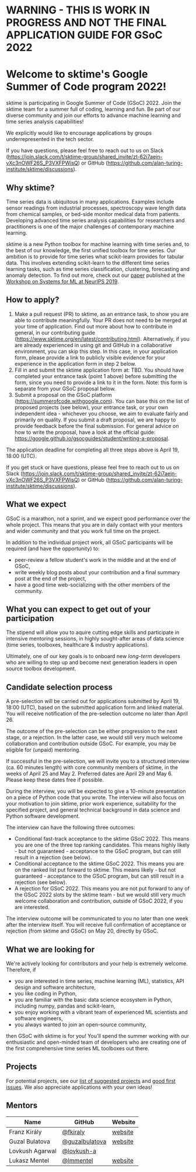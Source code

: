 # WARNING - THIS IS WORK IN PROGRESS AND NOT THE FINAL APPLICATION GUIDE FOR GSoC 2022

# Welcome to sktime's Google Summer of Code program 2022! 

sktime is participating in Google Summer of Code (GSoC) 2022. Join the sktime team for a summer full of coding, learning and fun. Be part of our diverse community and join our efforts to advance machine learning and time series analysis capabilities!

We explicitly would like to encourage applications by groups underrepresented in the tech sector.

If you have questions, please feel free to reach out to us on Slack (https://join.slack.com/t/sktime-group/shared_invite/zt-62i7aejn-vXc3nOWF26S_P3VXFPWisQ) or GitHub (https://github.com/alan-turing-institute/sktime/discussions). 

## Why sktime?
Time series data is ubiquitous in many applications. Examples include sensor readings from industrial processes, spectroscopy wave length data from chemical samples, or bed-side monitor medical data from patients. Developing advanced time series analysis capabilities for researchers and practitioners is one of the major challenges of contemporary machine learning. 

sktime is a new Python toolbox for machine learning with time series and, to the best of our knowledge, the first unified toolbox for time series. Our ambition is to provide for time series what scikit-learn provides for tabular data. This involves extending scikit-learn to the different time series learning tasks, such as time series classification, clustering, forecasting and anomaly detection. To find out more, check out our [paper](http://learningsys.org/neurips19/assets/papers/sktime_ml_systems_neurips2019.pdf) published at the [Workshop on Systems for ML at NeurIPS 2019](http://learningsys.org/neurips19/). 

## How to apply?
1. Make a pull request (PR) to sktime, as an entrance task, to show you are able to contribute meaningfully. Your PR does not need to be merged at your time of application. Find out more about how to contribute in general, in our contributing guide (https://www.sktime.org/en/latest/contributing.html). 
Alternatively, if you are already experienced in using git and GitHub in a collaborative environment, you can skip this step. In this case, in your application form, please provide a link to publicly visible evidence for your experience in the application form in step 2 below.
2. Fill in and submit the sktime application form at: TBD. You should have completed your entrance task (point 1 above) before submitting the form, since you need to provide a link to it in the form. Note: this form is separate from your GSoC proposal below.
3. Submit a proposal on the GSoC platform (https://summerofcode.withgoogle.com). You can base this on the list of proposed projects (see below), your entrance task, or your own independent idea - whichever you choose, we aim to evaluate fairly and primarily on quality. If you submit a draft proposal, we are happy to provide feedback before the final submission. For general advice on how to write the proposal, have a look at the official guide: https://google.github.io/gsocguides/student/writing-a-proposal.

The application deadline for completing all three steps above is April 19, 18:00 (UTC). 

If you get stuck or have questions, please feel free to reach out to us on Slack (https://join.slack.com/t/sktime-group/shared_invite/zt-62i7aejn-vXc3nOWF26S_P3VXFPWisQ) or GitHub (https://github.com/alan-turing-institute/sktime/discussions).

## What we expect
GSoC is a marathon, not a sprint, and we expect good performance over the whole project. This means that you are in daily contact with your mentors and wider community and that you work full time on the project. 

In addition to the individual project work, all GSoC participants will be required (and have the opportunity) to:

 * peer-review a fellow student's work in the middle and at the end of GSoC,
 * write weekly blog posts about your contribution and a final summary post at the end of the project,
 * have a good time web-socializing with the other members of the community.

## What you can expect to get out of your participation

The stipend will allow you to aquire cutting edge skills and participate in intensive mentoring sessions, in highly sought-after areas of data science (time series, toolboxes, healthcare & industry applications). 

Ultimately, one of our key goals is to onboard new *long-term* developers who are willing to step up and become next generation leaders in open source toolbox development.

## Candidate selection process
A pre-selection will be carried out for applications submitted by April 19, 18:00 (UTC), based on the submitted application form and linked material. You will receive notification of the pre-selection outcome no later than April 26.

The outcome of the pre-selection can be either progression to the next stage, or a rejection. In the latter case, we would still very much welcome collaboration and contribution outside GSoC. For example, you may be eligible for (unpaid) mentoring.

If successful in the pre-selection, we will invite you to a structured interview (ca. 60 minutes length) with core community members of sktime, in the weeks of April 25 and May 2.
Preferred dates are April 29 and May 6. Please keep these dates free if possible.

During the interview, you will be expected to give a 10-minute presentation on a piece of Python code that you wrote. The interview will also focus on your motivation to join sktime, prior work experience, suitability for the specified project, and general technical background in data science and Python software development. 

The interview can have the following three outcomes:
* Conditional fast-track acceptance to the sktime GSoC 2022. This means you are one of the three top ranking candidates. This means highly likely - but not guaranteed - acceptance to the GSoC program, but can still result in a rejection (see below).
* Conditional acceptance to the sktime GSoC 2022. This means you are on the ranked list put forward to sktime.  This means likely - but not guaranteed - acceptance to the GSoC program, but can still result in a rejection (see below).
* A rejection for GSoC 2022. This means you are not put forward to any of the GSoC 2022 slots by the sktime team - but we would still very much welcome collaboration and contribution, outside of GSoC 2022, if you are interested.

The interview outcome will be communicated to you no later than one week after the interview itself. You will receive full confirmation of acceptance or rejection (from sktime and GSoC) on May 20, directly by GSoC.

## What we are looking for
We're actively looking for contributors and your help is extremely welcome. Therefore, if
 * you are interested in time series, machine learning (ML), statistics, API design and software architecture,
 * you like coding in Python,
 * you are familiar with the basic data science ecosystem in Python, including numpy, pandas and scikit-learn, 
 * you enjoy working with a vibrant team of experienced ML scientists and software engineers,
 * you always wanted to join an open-source community,

then GSoC with sktime is for you! You'll spend the summer working with our enthusiastic and open-minded team of developers who are creating one of the first comprehensive time series ML toolboxes out there.

## Projects
For potential projects, see our [list of suggested projects](https://github.com/sktime/mentoring/blob/main/internships/projects_2022.md) and [good first issues](https://github.com/alan-turing-institute/sktime/labels/good%20first%20issue).
We also appreciate applications with your own ideas!

## Mentors

| Name  | GitHub | Website |
|---|---|---|
| Franz Király | [@fkiraly](https://github.com/fkiraly) | [website](https://uk.linkedin.com/in/franz-kir%C3%A1ly-10a1391ba) |
| Guzal Bulatova | [@guzalbulatova](https://github.com/guzalbulatova) | [website](https://www.linkedin.com/in/guzal-bulatova/) | 
| Lovkush Agarwal | [@lovkush-a](https://github.com/lovkush-a) | | 
| Lukasz Mentel | [@lmmentel](https://github.com/lmmentel) | [website](https://no.linkedin.com/in/lukasz-mentel) | 


